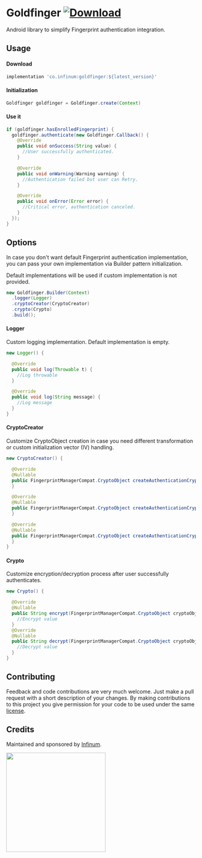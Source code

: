 # Goldfinger [ ![Download](https://api.bintray.com/packages/infinum/android/goldfinger/images/download.svg) ](https://bintray.com/infinum/android/goldfinger/_latestVersion)

Android library to simplify Fingerprint authentication integration.

## Usage
#### Download
```gradle
implementation 'co.infinum:goldfinger:${latest_version}'
```

#### Initialization
```java
Goldfinger goldfinger = Goldfinger.create(Context)
```

#### Use it
```java
if (goldfinger.hasEnrolledFingerprint) {
  goldfinger.authenticate(new Goldfinger.Callback() {
    @Override
    public void onSuccess(String value) {
      //User successfully authenticated.
    }

    @Override
    public void onWarning(Warning warning) {
      //Authentication failed but user can Retry.
    }

    @Override
    public void onError(Error error) {
      //Critical error, authentication canceled.
    }
  });
}
```


## Options

In case you don't want default Fingerprint authentication implementation, you can pass your own implementation via Builder pattern initialization.

Default implementations will be used if custom implementation is not provided.

```java
new Goldfinger.Builder(Context)
  .logger(Logger)
  .cryptoCreator(CryptoCreator)
  .crypto(Crypto)
  .build();
```

#### Logger

Custom logging implementation. Default implementation is empty.

```java
new Logger() {

  @Override
  public void log(Throwable t) {
    //Log throwable
  }

  @Override
  public void log(String message) {
    //Log message
  }
}
```

#### CryptoCreator

Customize CryptoObject creation in case you need different transformation or custom initialization vector (IV) handling.

```java
new CryptoCreator() {

  @Override
  @Nullable
  public FingerprintManagerCompat.CryptoObject createAuthenticationCryptoObject(keyName: String) {
  }

  @Override
  @Nullable
  public FingerprintManagerCompat.CryptoObject createAuthenticationCryptoObject(keyName: String) {
  }

  @Override
  @Nullable
  public FingerprintManagerCompat.CryptoObject createAuthenticationCryptoObject(keyName: String) {
  }
}
```

#### Crypto

Customize encryption/decryption process after user successfully authenticates.

```java
new Crypto() {

  @Override
  @Nullable
  public String encrypt(FingerprintManagerCompat.CryptoObject cryptoObject, String value) {
    //Encrypt value
  }
  @Override
  @Nullable
  public String decrypt(FingerprintManagerCompat.CryptoObject cryptoObject, String value) {
    //Decrypt value
  }
}
```

## Contributing

Feedback and code contributions are very much welcome. Just make a pull request with a short description of your changes. By making contributions to this project you give permission for your code to be used under the same [license](LICENSE).

## Credits

Maintained and sponsored by
[Infinum](http://www.infinum.co).

<img src="https://infinum.co/infinum.png" width="264">